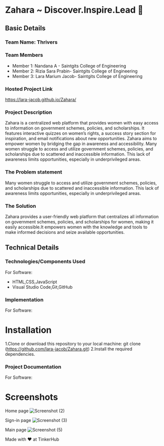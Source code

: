 # Zahara ~ Discover.Inspire.Lead 🎯


## Basic Details
### Team Name: Thrivers


### Team Members
- Member 1: Nandana A - Saintgits College of Engineering
- Member 2: Rizia Sara Prabin- Saintgits College of Engineering
- Member 3: Lara Marium Jacob- Saintgits College of Engineering

### Hosted Project Link
https://lara-jacob.github.io/Zahara/

### Project Description
Zahara is a centralized web platform that provides women with easy access to information on government schemes, policies, and scholarships. It features interactive quizzes on women’s rights, a success story section for inspiration, and email notifications about new opportunities. Zahara aims to empower women by bridging the gap in awareness and accessibility.
Many women struggle to access and utilize government schemes, policies, and scholarships due to scattered and inaccessible information. This lack of awareness limits opportunities, especially in underprivileged areas. 

### The Problem statement
Many women struggle to access and utilize government schemes, policies, and scholarships due to scattered and inaccessible information. This lack of awareness limits opportunities, especially in underprivileged areas.


### The Solution
Zahara provides a user-friendly web platform that centralizes all information on government schemes, policies, and scholarships for women, making it easily accessible.It empowers women with the knowledge and tools to make informed decisions and seize available opportunities.

## Technical Details
### Technologies/Components Used
For Software:
- HTML,CSS,JavaScript
- Visual Studio Code,Git,GitHub

### Implementation
For Software:
# Installation
1.Clone or download this repository to your local machine:
   git clone (https://github.com/lara-jacob/Zahara.git)
2.Install the required dependencies.



### Project Documentation
For Software:

# Screenshots
Home page
![Screenshot (2)](https://github.com/user-attachments/assets/e42f447b-ba77-4ded-b679-05c6538824a6)


Sign-in page
![Screenshot (3)](https://github.com/user-attachments/assets/37840b48-f1d3-4a50-a3fd-ad36eb2499ec)



Main page
![Screenshot (5)](https://github.com/user-attachments/assets/80a104fc-115a-4392-b72e-d3ce79e11d6b)





Made with ❤️ at TinkerHub

